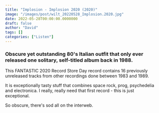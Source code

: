 ```yaml
---
title: "Implosion - Implosion 2020 (2020)"
image: "/images/post/wilt_20220528_Implosion.2020.jpg"
date: 2022-05-28T00:00:00.0000000
draft: false
author: "David"
tags: []
categories: ["Listen"]
---
```

### Obscure yet outstanding 80's Italian outfit that only ever released one solitary, self-titled album back in 1988.

 This FANTASTIC 2020 Record Store Day record contains 16 previously unreleased tracks from other recordings done between 1983 and 1989.

 It is exceptionally tasty stuff that combines space rock, prog, psychedelia and electronica. I really, really need that first record - this is just exceptional.

 So obscure, there's sod all on the interweb.